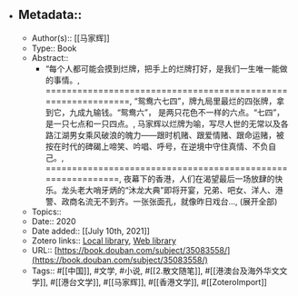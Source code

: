 - ## Metadata::
    - Author(s):: [[马家辉]]
    - Type:: Book
    - Abstract::
        - “每个人都可能会摸到烂牌，把手上的烂牌打好，是我们一生唯一能做的事情。, ==============================================================, “鸳鸯六七四”，牌九局里最烂的四张牌，拿到它，九成九输钱。“鸳鸯六”， 是两只花色不一样的六点。“七四”，是一只七点和一只四点。, 马家辉以烂牌为喻，写尽人世的无常以及各路江湖男女乘风破浪的魄力——跟时机赌、跟爱情赌、跟命运赌，被按在时代的碑碣上啼笑、吟唱、呼号，在逆境中守住真情、不负自己。, ============================================================, 夜幕下的香港，人们在渴望最后一场放肆的快乐。龙头老大哨牙炳的“沐龙大典”即将开宴，兄弟、吧女、洋人、港警、政商名流无不到齐。一张张面孔，就像昨日戏台..., (展开全部)
    - Topics:: 
    - Date:: 2020
    - Date added:: [[July 10th, 2021]]
    - Zotero links:: [Local library](zotero://select/library/items/AECX2S7N), [Web library](https://www.zotero.org/users/7147715/items/AECX2S7N)
    - URL:: [https://book.douban.com/subject/35083558/](https://book.douban.com/subject/35083558/)
    - Tags:: #[[中国]], #文学, #小说, #[[2.散文随笔]], #[[港澳台及海外华文文学]], #[[港台文学]], #[[马家辉]], #[[香港文学]], #[[ZoteroImport]]
